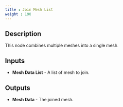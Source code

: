 ```yaml
---
title : Join Mesh List
weight : 190
---
```


## Description

This node combines multiple meshes into a single mesh.

## Inputs

- **Mesh Data List** - A list of mesh to join.

## Outputs

- **Mesh Data** - The joined mesh.
